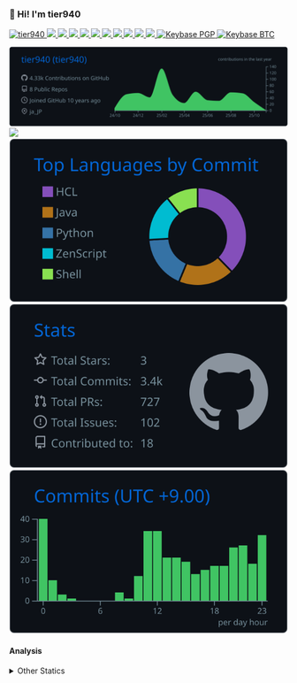 ### 👋 Hi! I'm tier940

<p align="left"> 
  <a href="https://github.com/tier940/tier940/">
    <img src="https://komarev.com/ghpvc/?username=tier940" alt="tier940" />
  </a>
  <a href="http://twitter.com/tier940">
    <img height="20" src="https://img.shields.io/twitter/follow/tier940?label=Twitter&logo=twitter&style=flat" />
  </a>
  <a href="https://github.com/tier940">
    <img height="20" src="https://img.shields.io/github/followers/tier940?label=follow&logo=github&style=flat" />
  </a>
  <a href="https://www.reddit.com/user/tier940">
    <img height="20" src="https://img.shields.io/reddit/user-karma/combined/tier940?label=Reddit&logo=reddit&style=flat" />
  </a>
  <a href="https://stackoverflow.com/users/17317833/tier940">
    <img height="20" src="https://img.shields.io/stackexchange/stackoverflow/r/17317833?label=StackOverflow&logo=stack-overflow&style=flat" />
  </a>
  <a href="https://zenn.dev/tier940">
    <img height="20" src="https://zenn.badge.nikaera.com/s/tier940/likes" />
  </a>
  <a href="https://zenn.dev/tier940">
    <img height="20" src="https://zenn.badge.nikaera.com/s/tier940/followers" />
  </a>
  <a href="https://zenn.dev/tier940">
    <img height="20" src="https://zenn.badge.nikaera.com/s/tier940/articles" />
  </a>
  <a href="http://qiita.com/tier940">
    <img height="20" src="https://qiita-badge.apiapi.app/s/tier940/posts.svg" />
  </a>
  <a href="http://qiita.com/tier940">
    <img height="20" src="https://qiita-badge.apiapi.app/s/tier940/contributions.svg" />
  </a>
  <a href="https://github.com/tier940/tier940/">
    <img height="20" src="https://github.com/tier940/tier940/actions/workflows/main.yml/badge.svg" />
  </a>
  <a href="https://keybase.io/tier940">
    <img alt="Keybase PGP" src="https://img.shields.io/keybase/pgp/tier940">
  </a>
  <a href="https://keybase.io/tier940">
    <img alt="Keybase BTC" src="https://img.shields.io/keybase/btc/tier940">
  </a>
</p>

[![](https://raw.githubusercontent.com/tier940/tier940/main/profile-summary-card-output/github_dark/0-profile-details.svg)](https://github.com/vn7n24fzkq/github-profile-summary-cards)
[![](https://raw.githubusercontent.com/tier940/tier940/main/profile-summary-card-output/github_dark/1-repos-per-language.svg)](https://github.com/vn7n24fzkq/github-profile-summary-cards) [![](https://raw.githubusercontent.com/tier940/tier940/main/profile-summary-card-output/github_dark/2-most-commit-language.svg)](https://github.com/vn7n24fzkq/github-profile-summary-cards)
[![](https://raw.githubusercontent.com/tier940/tier940/main/profile-summary-card-output/github_dark/3-stats.svg)](https://github.com/vn7n24fzkq/github-profile-summary-cards) [![](https://raw.githubusercontent.com/tier940/tier940/main/profile-summary-card-output/github_dark/4-productive-time.svg)](https://github.com/vn7n24fzkq/github-profile-summary-cards)


#### Analysis
<!-- <img height="150" src="https://github.com/tier940/tier940/blob/master/images/stat.svg" alt="Alternative Text"/> -->

<details>
  <summary>Other Statics</summary>
  <!--START_SECTION:waka-->
![Code Time](http://img.shields.io/badge/Code%20Time-3%2C908%20hrs%2033%20mins-blue)

**🐱 My GitHub Data** 

> 📦 30.5 kB Used in GitHub's Storage 
 > 
> 💼 Opted to Hire
 > 
> 📜 11 Public Repositories 
 > 
> 🔑 3 Private Repositories 
 > 
**I'm an Early 🐤** 

```text
🌞 Morning                2058 commits        ████░░░░░░░░░░░░░░░░░░░░░   16.02 % 
🌆 Daytime                4675 commits        █████████░░░░░░░░░░░░░░░░   36.40 % 
🌃 Evening                4761 commits        █████████░░░░░░░░░░░░░░░░   37.07 % 
🌙 Night                  1351 commits        ███░░░░░░░░░░░░░░░░░░░░░░   10.52 % 
```
📅 **I'm Most Productive on Saturday** 

```text
Monday                   1254 commits        ██░░░░░░░░░░░░░░░░░░░░░░░   09.76 % 
Tuesday                  2152 commits        ████░░░░░░░░░░░░░░░░░░░░░   16.75 % 
Wednesday                1529 commits        ███░░░░░░░░░░░░░░░░░░░░░░   11.90 % 
Thursday                 1370 commits        ███░░░░░░░░░░░░░░░░░░░░░░   10.67 % 
Friday                   1734 commits        ███░░░░░░░░░░░░░░░░░░░░░░   13.50 % 
Saturday                 2478 commits        █████░░░░░░░░░░░░░░░░░░░░   19.29 % 
Sunday                   2328 commits        █████░░░░░░░░░░░░░░░░░░░░   18.12 % 
```


📊 **This Week I Spent My Time On** 

```text
🕑︎ Time Zone: Asia/Tokyo

💬 Programming Languages: 
Other                    35 hrs 50 mins      ███████████████████████░░   91.27 % 
Java                     2 hrs 1 min         █░░░░░░░░░░░░░░░░░░░░░░░░   05.15 % 
Markdown                 40 mins             ░░░░░░░░░░░░░░░░░░░░░░░░░   01.73 % 
INI                      18 mins             ░░░░░░░░░░░░░░░░░░░░░░░░░   00.78 % 
JSON                     10 mins             ░░░░░░░░░░░░░░░░░░░░░░░░░   00.44 % 

🔥 Editors: 
Chrome                   21 hrs 25 mins      ██████████████░░░░░░░░░░░   54.59 % 
Edge                     14 hrs 11 mins      █████████░░░░░░░░░░░░░░░░   36.13 % 
Intellijidea             2 hrs 13 mins       █░░░░░░░░░░░░░░░░░░░░░░░░   05.65 % 
VS Code                  1 hr 25 mins        █░░░░░░░░░░░░░░░░░░░░░░░░   03.64 % 

💻 Operating System: 
Windows                  36 hrs 49 mins      ███████████████████████░░   93.81 % 
Linux                    1 hr 55 mins        █░░░░░░░░░░░░░░░░░░░░░░░░   04.92 % 
Unknown OS               29 mins             ░░░░░░░░░░░░░░░░░░░░░░░░░   01.27 % 
```

**I Mostly Code in Java** 

```text
Java                     14 repos            ███████████░░░░░░░░░░░░░░   45.16 % 
ZenScript                3 repos             ██░░░░░░░░░░░░░░░░░░░░░░░   09.68 % 
HTML                     2 repos             ██░░░░░░░░░░░░░░░░░░░░░░░   06.45 % 
Python                   1 repo              █░░░░░░░░░░░░░░░░░░░░░░░░   03.23 % 
Dockerfile               1 repo              █░░░░░░░░░░░░░░░░░░░░░░░░   03.23 % 
```



**Timeline**

![Lines of Code chart](https://raw.githubusercontent.com/tier940/tier940/main/assets/bar_graph.png)


 Last Updated on 31/05/2024 01:24:16 UTC
<!--END_SECTION:waka-->
</details>
